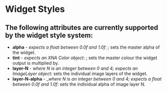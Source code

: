 Widget Styles
============

The following attributes are currently supported by the widget style system:
---------------
- **alpha** - *expects a float between 0.0f and 1.0f*: ; sets the master alpha of the widget.
- **tint** - *expects an XNA Color object*: ; sets the master colour the widget output is multiplied by.
- **layer-N** - *where N is an integer between 0 and 4; expects an ImageLayer object*: sets the individual image layers of the widget.
- **layer-N-alpha** - _*where N is an integer between 0 and 4; expects a float between 0.0f and 1.0f*: sets the individual alpha of image layer N.
